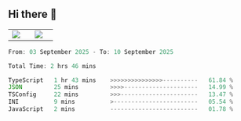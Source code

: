 ## Hi there 👋

<p align="center">
  <table align="center">
  <tr border="none">
  <td width="35%" align="center">
    <img  align="center"  src="http://github-profile-summary-cards.vercel.app/api/cards/stats?username=ricepunk&theme=github_dark" />
  </td>
    
  <td width="65%" align="center">
    <img  align="center"  src="http://github-profile-summary-cards.vercel.app/api/cards/profile-details?username=ricepunk&theme=github_dark" />
  </td>
  </tr>
  </table>
</p>

<!--START_SECTION:waka-->

```typescript
From: 03 September 2025 - To: 10 September 2025

Total Time: 2 hrs 46 mins

TypeScript   1 hr 43 mins    >>>>>>>>>>>>>>>----------   61.84 %
JSON         25 mins         >>>>---------------------   14.99 %
TSConfig     22 mins         >>>----------------------   13.47 %
INI          9 mins          >------------------------   05.54 %
JavaScript   2 mins          -------------------------   01.78 %
```

<!--END_SECTION:waka-->
